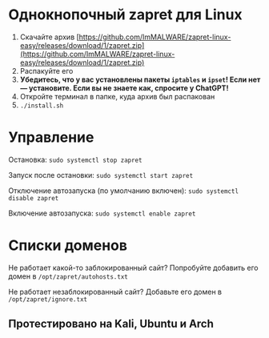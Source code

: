 # Однокнопочный zapret для Linux

1. Скачайте архив [https://github.com/ImMALWARE/zapret-linux-easy/releases/download/1/zapret.zip](https://github.com/ImMALWARE/zapret-linux-easy/releases/download/1/zapret.zip)
2. Распакуйте его
3. **Убедитесь, что у вас установлены пакеты `iptables` и `ipset`! Если нет — установите. Если вы не знаете как, спросите у ChatGPT!**
4. Откройте терминал в папке, куда архив был распакован
5. `./install.sh`

# Управление
Остановка: `sudo systemctl stop zapret`

Запуск после остановки: `sudo systemctl start zapret`

Отключение автозапуска (по умолчанию включен): `sudo systemctl disable zapret`

Включение автозапуска: `sudo systemctl enable zapret`

# Списки доменов
Не работает какой-то заблокированный сайт? Попробуйте добавить его домен в `/opt/zapret/autohosts.txt`

Не работает незаблокированный сайт? Добавьте его домен в `/opt/zapret/ignore.txt`

## Протестировано на Kali, Ubuntu и Arch
